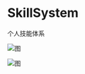 # SkillSystem
个人技能体系

![图](https://raw.githubusercontent.com/itisyang/SkillSystem/master/个人知识体系_二级节点.png)

![图](https://raw.githubusercontent.com/itisyang/SkillSystem/master/个人知识体系.png)

<!-- <div align="center">
	<img src="专业知识体系.svg">
</div> -->